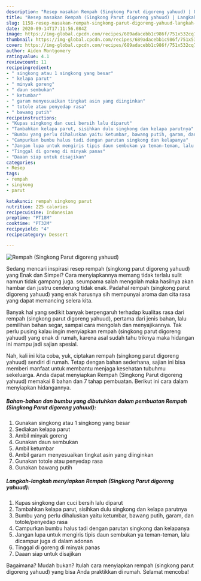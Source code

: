 ```yaml
---
description: "Resep masakan Rempah (Singkong Parut digoreng yahuud) | Langkah Membuat Rempah (Singkong Parut digoreng yahuud) Yang Bikin Ngiler"
title: "Resep masakan Rempah (Singkong Parut digoreng yahuud) | Langkah Membuat Rempah (Singkong Parut digoreng yahuud) Yang Bikin Ngiler"
slug: 1158-resep-masakan-rempah-singkong-parut-digoreng-yahuud-langkah-membuat-rempah-singkong-parut-digoreng-yahuud-yang-bikin-ngiler
date: 2020-09-14T17:11:56.084Z
image: https://img-global.cpcdn.com/recipes/689adacebb1c986f/751x532cq70/rempah-singkong-parut-digoreng-yahuud-foto-resep-utama.jpg
thumbnail: https://img-global.cpcdn.com/recipes/689adacebb1c986f/751x532cq70/rempah-singkong-parut-digoreng-yahuud-foto-resep-utama.jpg
cover: https://img-global.cpcdn.com/recipes/689adacebb1c986f/751x532cq70/rempah-singkong-parut-digoreng-yahuud-foto-resep-utama.jpg
author: Aiden Montgomery
ratingvalue: 4.1
reviewcount: 11
recipeingredient:
- " singkong atau 1 singkong yang besar"
- " kelapa parut"
- " minyak goreng"
- " daun sembukan"
- " ketumbar"
- " garam menyesuaikan tingkat asin yang diinginkan"
- " totole atau penyedap rasa"
- " bawang putih"
recipeinstructions:
- "Kupas singkong dan cuci bersih lalu diparut"
- "Tambahkan kelapa parut, sisihkan dulu singkong dan kelapa parutnya"
- "Bumbu yang perlu dihaluskan yaitu ketumbar, bawang putih, garam, dan totole/penyedap rasa"
- "Campurkan bumbu halus tadi dengan parutan singkong dan kelapanya"
- "Jangan lupa untuk mengiris tipis daun sembukan ya teman-teman, lalu dicampur juga di dalam adonan"
- "Tinggal di goreng di minyak panas"
- "Daaan siap untuk disajikan"
categories:
- Resep
tags:
- rempah
- singkong
- parut

katakunci: rempah singkong parut 
nutrition: 225 calories
recipecuisine: Indonesian
preptime: "PT18M"
cooktime: "PT32M"
recipeyield: "4"
recipecategory: Dessert

---
```



![Rempah (Singkong Parut digoreng yahuud)](https://img-global.cpcdn.com/recipes/689adacebb1c986f/751x532cq70/rempah-singkong-parut-digoreng-yahuud-foto-resep-utama.jpg)

Sedang mencari inspirasi resep rempah (singkong parut digoreng yahuud) yang Enak dan Simpel? Cara menyiapkannya memang tidak terlalu sulit namun tidak gampang juga. seumpama salah mengolah maka hasilnya akan hambar dan justru cenderung tidak enak. Padahal rempah (singkong parut digoreng yahuud) yang enak harusnya sih mempunyai aroma dan cita rasa yang dapat memancing selera kita.

Banyak hal yang sedikit banyak berpengaruh terhadap kualitas rasa dari rempah (singkong parut digoreng yahuud), pertama dari jenis bahan, lalu pemilihan bahan segar, sampai cara mengolah dan menyajikannya. Tak perlu pusing kalau ingin menyiapkan rempah (singkong parut digoreng yahuud) yang enak di rumah, karena asal sudah tahu triknya maka hidangan ini mampu jadi sajian spesial.




Nah, kali ini kita coba, yuk, ciptakan rempah (singkong parut digoreng yahuud) sendiri di rumah. Tetap dengan bahan sederhana, sajian ini bisa memberi manfaat untuk membantu menjaga kesehatan tubuhmu sekeluarga. Anda dapat menyiapkan Rempah (Singkong Parut digoreng yahuud) memakai 8 bahan dan 7 tahap pembuatan. Berikut ini cara dalam menyiapkan hidangannya.

<!--inarticleads1-->

##### Bahan-bahan dan bumbu yang dibutuhkan dalam pembuatan Rempah (Singkong Parut digoreng yahuud):

1. Gunakan  singkong atau 1 singkong yang besar
1. Sediakan  kelapa parut
1. Ambil  minyak goreng
1. Gunakan  daun sembukan
1. Ambil  ketumbar
1. Ambil  garam menyesuaikan tingkat asin yang diinginkan
1. Gunakan  totole atau penyedap rasa
1. Gunakan  bawang putih




<!--inarticleads2-->

##### Langkah-langkah menyiapkan Rempah (Singkong Parut digoreng yahuud):

1. Kupas singkong dan cuci bersih lalu diparut
1. Tambahkan kelapa parut, sisihkan dulu singkong dan kelapa parutnya
1. Bumbu yang perlu dihaluskan yaitu ketumbar, bawang putih, garam, dan totole/penyedap rasa
1. Campurkan bumbu halus tadi dengan parutan singkong dan kelapanya
1. Jangan lupa untuk mengiris tipis daun sembukan ya teman-teman, lalu dicampur juga di dalam adonan
1. Tinggal di goreng di minyak panas
1. Daaan siap untuk disajikan




Bagaimana? Mudah bukan? Itulah cara menyiapkan rempah (singkong parut digoreng yahuud) yang bisa Anda praktikkan di rumah. Selamat mencoba!
